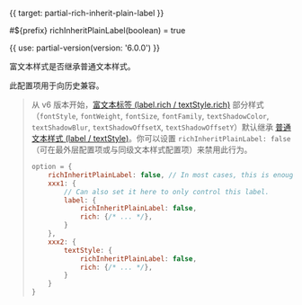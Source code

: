 {{ target: partial-rich-inherit-plain-label }}

#${prefix} richInheritPlainLabel(boolean) = true

{{ use: partial-version(version: '6.0.0') }}

富文本样式是否继承普通文本样式。

此配置项用于向历史兼容。

> 从 v6 版本开始，[富文本标签 (label.rich / textStyle.rich)](~series-scatter.label.rich) 部分样式（`fontStyle`, `fontWeight`, `fontSize`, `fontFamily`, `textShadowColor`, `textShadowBlur`, `textShadowOffsetX`, `textShadowOffsetY`）默认继承 [普通文本样式 (label / textStyle)](~series-scatter.label)。你可以设置 `richInheritPlainLabel: false` （可在最外层配置项或与同级文本样式配置项）来禁用此行为。
> ```js
> option = {
>     richInheritPlainLabel: false, // In most cases, this is enough.
>     xxx1: {
>         // Can also set it here to only control this label.
>         label: {
>             richInheritPlainLabel: false,
>             rich: {/* ... */},
>         }
>     },
>     xxx2: {
>         textStyle: {
>             richInheritPlainLabel: false,
>             rich: {/* ... */},
>         }
>     }
> }
> ```
